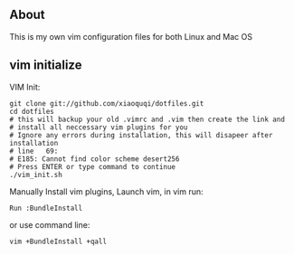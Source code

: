 ## About

This is my own vim configuration files for both Linux and Mac OS

## vim initialize

VIM Init:

    git clone git://github.com/xiaoquqi/dotfiles.git
    cd dotfiles
    # this will backup your old .vimrc and .vim then create the link and 
    # install all neccessary vim plugins for you
    # Ignore any errors during installation, this will disapeer after installation
    # line   69:
    # E185: Cannot find color scheme desert256
    # Press ENTER or type command to continue
    ./vim_init.sh

Manually Install vim plugins, Launch vim, in vim run:

    Run :BundleInstall

or use command line:

    vim +BundleInstall +qall

